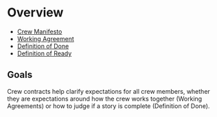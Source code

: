 # Overview

* [Crew Manifesto](./crew_manifesto.md)
* [Working Agreement](./working_agreement.md)
* [Definition of Done](./definition_of_done.md)
* [Definition of Ready](./definition_of_ready.md)

## Goals

Crew contracts help clarify expectations for all crew members, whether they are expectations around how the crew works together (Working Agreements) or how to judge if a story is complete (Definition of Done).

